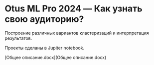 Otus ML Pro 2024 — Как узнать свою аудиторию? 
================
Построение различных вариантов кластеризаций и интерпретация результатов.

Проекты сделаны в Jupiter notebook.

[Общее описание.docx](Общее описание.docx)

